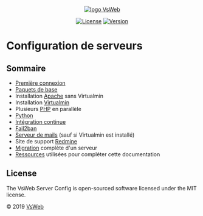 <p align="center">
    <a href="https://vsweb.be"><img src="https://vsweb.be/userfiles/images/14548837631453228685logo.png" alt="logo VsWeb"></a>
</p>

<p align="center">
    <a href="https://opensource.org/licenses/MIT" target="_blank"><img src="https://img.shields.io/badge/License-MIT-yellow.svg" alt="License"></a>
    <a href="https://github.com/jul6art/symfony-skeleton" target="_blank"><img src="https://img.shields.io/static/v1?label=stable&message=v1&color=success" alt="Version"></a>
</p>

Configuration de serveurs
=========================
Sommaire
--------
* [Première connexion](modules/LOGIN.md)
* [Paquets de base](modules/SYSTEM.md)
* Installation [Apache](modules/APACHE.md) sans Virtualmin
* Installation [Virtualmin](modules/VIRTUALMIN.md)
* Plusieurs [PHP](modules/PHP.md) en parallèle
* [Python](modules/PYTHON.md)
* [Intégration continue](modules/JENKINS.md)
* [Fail2ban](modules/FAIL2BAN.md)
* [Serveur de mails](modules/MAIL.md) (sauf si Virtualmin est installé)
* Site de support [Redmine](modules/REDMINE.md)
* [Migration](modules/MIGRATE.md) complète d'un serveur
* [Ressources](modules/SOURCES.md) utilisées pour compléter cette documentation


License
-------

The VsWeb Server Config is open-sourced software licensed under the MIT license.

&copy; 2019 [VsWeb](https://vsweb.be)

